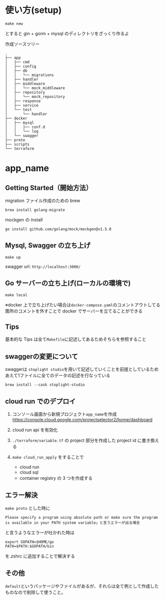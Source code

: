 # 使い方(setup)

```shell
make new
```

とすると
gin + gorm + mysql のディレクトリをざっくり作るよ

作成ソースツリー

```
.
├── app
│   ├── cmd
│   ├── config
│   ├── db
│   │   └── migrations
│   ├── handler
│   ├── middleware
│   │   └── mock_middleware
│   ├── repository
│   │   └── mock_repository
│   ├── response
│   ├── service
│   └── test
│       └── handler
├── docker
│   ├── mysql
│   │   ├── conf.d
│   │   └── log
│   └── swagger
├── proto
├── scripts
└── terraform
```

# app_name

## Getting Started（開始方法）

migration ファイル作成のための brew

```
brew install golang-migrate
```

mockgen の install

```
go install github.com/golang/mock/mockgen@v1.5.0
```

## Mysql, Swagger の立ち上げ

```
make up
```

swagger url: `http://localhost:3000/`

## Go サーバーの立ち上げ(ローカルの環境で)

```
make local
```

※docker 上で立ち上げたい場合は`docker-compose.yaml`のコメントアウトしてる箇所のコメントを外すことで docker でサーバーを立てることができる

## Tips

基本的な Tips は全て`Makefile`に記述してあるためそちらを参照すること

## swaggerの変更について

swaggerは `stoplight studio`を用いて記述していくことを前提としているためあえて1ファイルに全てのデータの記述を行なっている

```
brew install --cask stoplight-studio
```

## cloud run でのデプロイ

1. コンソール画面から新規プロジェクト`app_name`を作成
   https://console.cloud.google.com/projectselector2/home/dashboard

2. cloud run api を有効化

3. `./terraform/variable.tf` の project 部分を作成した project id に書き換える

4. `make cloud_run_apply` をすることで
   - cloud run
   - cloud sql
   - container registry
     の 3 つを作成する

## エラー解決

`make proto` とした時に

```
Please specify a program using absolute path or make sure the program is available in your PATH system variable」と言うエラーが出る場合
```

と言うようなエラーが吐かれた時は

```
export GOPATH=$HOME/go
PATH=$PATH:$GOPATH/bin
```

を.zshrc に追加することで解決する

## その他

`default`というパッケージやファイルがあるが、それらは全て例として作成したものなので削除して使うこと。
